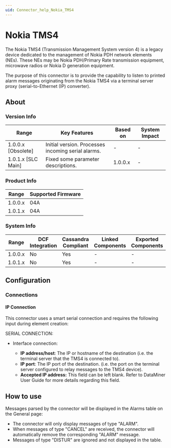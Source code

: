 ```yaml
---
uid: Connector_help_Nokia_TMS4
---
```


# Nokia TMS4

The Nokia TMS4 (Transmission Management System version 4) is a legacy device dedicated to the management of Nokia PDH network elements (NEs). These NEs may be Nokia PDH/Primary Rate transmission equipment, microwave radios or Nokia D generation equipment.

The purpose of this connector is to provide the capability to listen to printed alarm messages originating from the Nokia TMS4 via a terminal server proxy (serial-to-Ethernet (IP) converter).

## About

### Version Info

| **Range**            | **Key Features**                                   | **Based on** | **System Impact** |
|----------------------|----------------------------------------------------|--------------|-------------------|
| 1.0.0.x \[Obsolete\] | Initial version. Processes incoming serial alarms. | \-           | \-                |
| 1.0.1.x \[SLC Main\] | Fixed some parameter descriptions.                 | 1.0.0.x      | \-                |

### Product Info

| **Range** | **Supported Firmware** |
|-----------|------------------------|
| 1.0.0.x   | 04A                    |
| 1.0.1.x   | 04A                    |

### System Info

| **Range** | **DCF Integration** | **Cassandra Compliant** | **Linked Components** | **Exported Components** |
|-----------|---------------------|-------------------------|-----------------------|-------------------------|
| 1.0.0.x   | No                  | Yes                     | \-                    | \-                      |
| 1.0.1.x   | No                  | Yes                     | \-                    | \-                      |

## Configuration

### Connections

#### IP Connection

This connector uses a smart serial connection and requires the following input during element creation:

SERIAL CONNECTION:

- Interface connection:

  - **IP address/host**: The IP or hostname of the destination (i.e. the terminal server that the TMS4 is connected to).
  - **IP port**: The IP port of the destination. (i.e. the port on the terminal server configured to relay messages to the TMS4 device).
  - **Accepted IP address:** This field can be left blank. Refer to DataMiner User Guide for more details regarding this field.

## How to use

Messages parsed by the connector will be displayed in the Alarms table on the General page:

- The connector will only display messages of type "ALARM".
- When messages of type "CANCEL" are received, the connector will automatically remove the corresponding "ALARM" message.
- Messages of type "DISTUR" are ignored and not displayed in the table.

